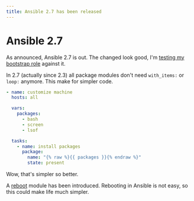 ```yaml
---
title: Ansible 2.7 has been released
---
```


# Ansible 2.7

<!-- TODO: Change to local -->
As announced, Ansible 2.7 is out. The changed look good, I'm [testing my bootstrap role](https://travis-ci.org/buluma/ansible-role-bootstrap) against it.

In 2.7 (actually since 2.3) all package modules don't need `with_items:` or `loop:` anymore. This make for simpler code.

```yaml
- name: customize machine
  hosts: all

  vars:
    packages:
      - bash
      - screen
      - lsof

  tasks:
    - name: install packages
      package:
        name: "{% raw %}{{ packages }}{% endraw %}"
        state: present
```

Wow, that's simpler so better.

A [reboot](https://docs.ansible.com/ansible/latest/collections/ansible/builtin/reboot_module.html) module has been introduced. Rebooting in Ansible is not easy, so this could make life much simpler.
